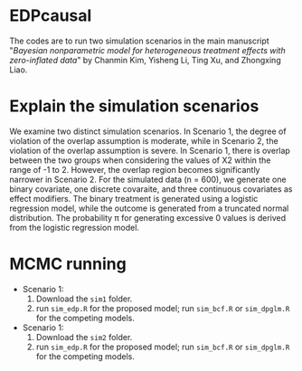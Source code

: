 # EDPcausal

The codes are to run two simulation scenarios in the main manuscript "*Bayesian nonparametric model for heterogeneous treatment effects with zero-inflated data*" by Chanmin Kim, Yisheng Li, Ting Xu, and Zhongxing Liao.  

# Explain the simulation scenarios

We examine two distinct simulation scenarios. In Scenario 1, the degree of violation of the overlap assumption is moderate, while in Scenario 2, the violation of the overlap assumption is severe. In Scenario 1, there is overlap between the two groups when considering the values of X2 within the range of -1 to 2. However, the overlap region becomes significantly narrower in Scenario 2. For the simulated data (n = 600), we generate one binary covariate, one discrete covaraite, and three continuous covariates as effect modifiers. The binary treatment is generated using a logistic regression model, while the outcome is generated from a truncated normal distribution. The probability π for generating excessive 0 values is derived from the logistic regression model.

# MCMC running

* Scenario 1: 
  1. Download the `sim1` folder. 
  2. run `sim_edp.R` for the proposed model; run `sim_bcf.R` or `sim_dpglm.R` for the competing models.
* Scenario 1: 
  1. Download the `sim2` folder. 
  2. run `sim_edp.R` for the proposed model; run `sim_bcf.R` or `sim_dpglm.R` for the competing models.
    
